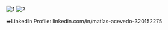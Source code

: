 ![1](https://github.com/user-attachments/assets/c2139e95-e2dc-473a-8f39-7e5e7b9f572c)
![2](https://github.com/user-attachments/assets/a1619b7d-add9-4919-bd9e-80b6b4662884)

➡️LinkedIn Profile: linkedin.com/in/matías-acevedo-320152275
